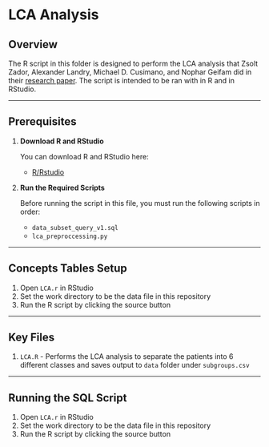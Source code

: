 # LCA Analysis

## Overview
The R script in this folder is designed to perform the LCA analysis that Zsolt Zador, Alexander Landry, Michael D. Cusimano, and Nophar Geifam did in their [research paper](https://ccforum.biomedcentral.com/articles/10.1186/s13054-019-2486-6#article-info). The script is intended to be ran with in R and in RStudio.

---
## Prerequisites

1. **Download R and RStudio**
   
   You can download R and RStudio here:
   - [R/Rstudio](https://posit.co/download/rstudio-desktop/)

2. **Run the Required Scripts**

   Before running the script in this file, you must run the following scripts in order:
   - `data_subset_query_v1.sql`
   - `lca_preproccessing.py`
---

## Concepts Tables Setup

  1. Open `LCA.r` in RStudio
  2. Set the work directory to be the data file in this repository
  3. Run the R script by clicking the source button
---

## Key Files
1. `LCA.R` - Performs the LCA analysis to separate the patients into 6 different classes and saves output to `data` folder under `subgroups.csv`

---

## Running the SQL Script

  1. Open `LCA.r` in RStudio
  2. Set the work directory to be the data file in this repository
  3. Run the R script by clicking the source button
    
